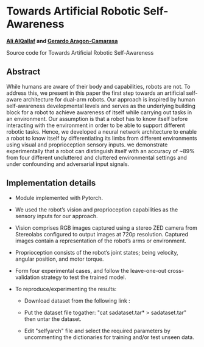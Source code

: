 # Towards Artificial Robotic Self-Awareness

**[Ali AlQallaf](https://github.com/Al-Qallaf) and [Gerardo Aragon-Camarasa](https://github.com/gerac83)**

Source code for Towards Artificial Robotic Self-Awareness

## Abstract

While humans are aware of their body and capabilities, robots are not. To address this, we present in this paper the first step towards an artificial self-aware architecture for dual-arm robots. Our approach is inspired by human self-awareness developmental levels and serves as the underlying building block for a robot to achieve awareness of itself while carrying out tasks in an environment. Our assumption is that a robot has to know itself before interacting with the environment in order to be able to support different robotic tasks. Hence, we developed a neural network architecture to enable a robot to know itself by differentiating its limbs from different environments using visual and proprioception sensory inputs. we demonstrate experimentally that a robot can distinguish itself with an accuracy of ~89% from four different uncluttered and cluttered environmental settings and under confounding and adversarial input signals.

## Implementation details

* Module implemented with Pytorch.

* We used the robot’s vision and proprioception capabilities as the sensory inputs for our approach. 

* Vision comprises RGB images captured using a stereo ZED camera from Stereolabs configured to output images at 720p resolution. Captured images contain a representation of the robot’s arms or environment.

* Proprioception consists of the robot’s joint states; being velocity, angular position, and motor torque. 

* Form four experimental cases, and follow the leave-one-out cross-validation strategy to test the trained model.

* To reproduce/experimenting the results:

  * Download dataset from the following link :

  * Put the dataset file togather: "cat sadataset.tar* > sadataset.tar" then untar the dataset.

  * Edit "selfyarch" file and select the required parameters by uncommenting the dictionaries for training and/or test unseen data.
